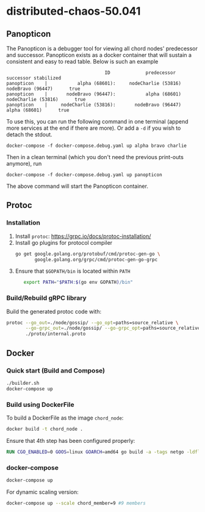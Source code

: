# distributed-chaos-50.041

## Panopticon
The Panopticon is a debugger tool for viewing all chord nodes' predecessor and successor. Panopticon exists as a docker container that will sustain a consistent and easy to read table. Below is such an example 
 ```
                                     ID             predecessor               successor stabilized
panopticon    |           alpha (68601):     nodeCharlie (53816)       nodeBravo (96447)      true
panopticon    |       nodeBravo (96447):           alpha (68601)     nodeCharlie (53816)      true
panopticon    |     nodeCharlie (53816):       nodeBravo (96447)           alpha (68601)      true
```

To use this, you can run the following command in one terminal (append more services at the end if there are more). Or add a `-d` if you wish to detach the stdout.
```
docker-compose -f docker-compose.debug.yaml up alpha bravo charlie
```
Then in a clean terminal (which you don't need the previous print-outs anymore), run
```
docker-compose -f docker-compose.debug.yaml up panopticon
```
The above command will start the Panopticon container.  

## Protoc

### Installation
1. Install `protoc`: https://grpc.io/docs/protoc-installation/
2. Install go plugins for protocol compiler
    ```bash
    go get google.golang.org/protobuf/cmd/protoc-gen-go \
           google.golang.org/grpc/cmd/protoc-gen-go-grpc
    ```
3. Ensure that `$GOPATH/bin` is located within `PATH`
    ```bash
       export PATH="$PATH:$(go env GOPATH)/bin"
    ```

### Build/Rebuild gRPC library
Build the generated protoc code with:
```bash
protoc --go_out=./node/gossip/ --go_opt=paths=source_relative \
       --go-grpc_out=./node/gossip/ --go-grpc_opt=paths=source_relative \
       ./proto/internal.proto
```

<!--- 
for archiving
```bash
 protoc --go_out=plugins=gossip:../basic --go_opt=paths=source_relative basic.proto 
```
-->

## Docker

### Quick start (Build and Compose)
```bash
./builder.sh
docker-compose up
```

### Build using DockerFile
To build a DockerFile as the image `chord_node`:
```bash
docker build -t chord_node .
```

Ensure that 4th step has been configured properly:
```dockerfile
RUN CGO_ENABLED=0 GOOS=linux GOARCH=amd64 go build -a -tags netgo -ldflags '-w' -o node_exec <file with main function>
```

### docker-compose
```bash
docker-compose up
```

For dynamic scaling version:
```bash
docker-compose up --scale chord_member=9 #9 members

```
